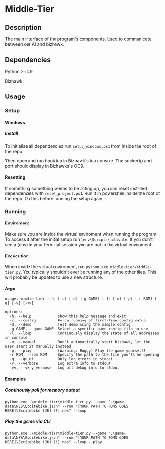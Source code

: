 # Middle-Tier

## Description 

The main interface of the program's components. Used to communicate between our AI and bizhawk. 

## Dependencies
Python >=3.9

Bizhawk

## Usage

### Setup

#### Windows

##### Install

To initialize all dependencies run `setup_windows.ps1` from inside the root of the repo.

Then open and run hook.lua in Bizhawk's lua console. The socket ip and port should display in Bizhawks's OCD.

#### Resetting

If something something seems to be acting up, you can reset installed dependencies with `reset_project.ps1`. Run it in powershell inside the root of the repo. Do this before running the setup again.

### Running

#### Enviroment

Make sure you are inside the virtual enviroment when running the program. To access it after the initial setup run `\env\Scripts\activate`. 
If you don't see a (env) in your terminal session you are not in the virtual enviroment.

#### Excecution

When inside the virtual enviroment, run `python.exe middle-tier/middle-tier.py`. You typically shouldn't ever be running any of the other files. 
This will probably be updated to use a new structure.

#### Args
```
usage: middle-tier [-h] [-c] [-d] [-g GAME] [-l] [-m] [-p] [-r ROM] [-q] [-v] [-vv]

options:
  -h, --help            show this help message and exit
  -c, --config          Force running of first-time config setup
  -d, --demo            Test demo using the sample config
  -g GAME, --game GAME  Select a specific game config file to use
  -l, --loop            Continously display the state of all addresses in console
  -m, --manual          Don't automatically start bizhawk, let the user start it manually instead
  -p, --play            (Warning: Buggy) Play the game yourself!
  -r ROM, --rom ROM     Specify the path to the file you'll be opening
  -q, --quiet           Only log errors to stdout
  -v, --verbose         Log extra info to stdout
  -vv, --very_verbose   Log all debug info to stdout
```

#### Examples

##### Continously poll for memory output
```
python.exe .\middle-tier\middle-tier.py --game ".\game-data\NES\Excitebike.json" --rom "[YOUR PATH TO ROMS GOES HERE]\Excitebike (JU) [!].nes" --loop
```

##### Play the game via CLI
```
python.exe .\middle-tier\middle-tier.py --game ".\game-data\NES\Excitebike.json" --rom "[YOUR PATH TO ROMS GOES HERE]\Excitebike (JU) [!].nes" --loop --play
```